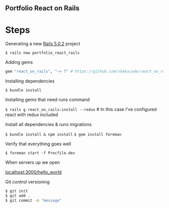 ## Portfolio React on Rails

# Steps

Generating a new [Rails 5.0.2](http://guides.rubyonrails.org/v5.0/) project

  `$ rails new portfolio_react_rails`

Adding gems

  ```rb
  gem "react_on_rails", "~> 7" # https://github.com/shakacode/react_on_rails
  ```

Installing dependencies
  
  `$ bundle install`

Installing gems that need runs command

  `$ rails g react_on_rails:install --redux` # In this case I've configured react with redux included

Install all dependencies & runs migrations

  `$ bundle install & npm install`
  `$ gem install foreman`

Verify that everything goes well

  `$ foreman start -f Procfile.dev`

When servers up we open

  [localhost:3000/hello_world](http://localhost:3000/hello_world)

Git control versioning
  
  ```bash
  $ git init
  $ git add .
  $ git commit -m "message"
  ```
